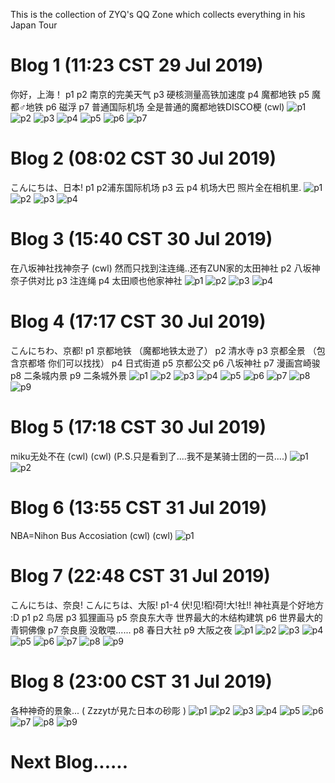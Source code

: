 This is the collection of ZYQ's QQ Zone which collects everything in his Japan Tour
# Blog 1 (11:23 CST 29 Jul 2019)
你好，上海！
p1 p2 南京的完美天气
p3 硬核测量高铁加速度
p4 魔都地铁
p5 魔都♂地铁
p6 磁浮
p7 普通国际机场
全是普通的魔都地铁DISCO梗 (cwl)
![p1](http://a2.qpic.cn/psb?/V127GQkN2bxqmr/bU7KWTgXIQURyEeBlUNo6x5JMz*yLvXNoQi5MtLsF9U!/m/dA0BAAAAAAAA&ek=1&kp=1&pt=0&bo=GwtABhsLQAYRECc!&tl=1&vuin=1377091619&tm=1564646400&sce=60-4-3&rf=0-0 "p1")
![p2](http://a1.qpic.cn/psb?/V127GQkN2bxqmr/BCnJXpS0.9gnpU.9VQB78S7u.Jicz2Fylu8SpEmt4FY!/m/dOAAAAAAAAAA&ek=1&kp=1&pt=0&bo=GwtABhsLQAYRIBc!&tl=1&vuin=1377091619&tm=1564646400&sce=60-4-3&rf=0-0 "p2")
![p3](http://a3.qpic.cn/psb?/V127GQkN2bxqmr/PigiJTGbwnC4cSQigEXOP03ugl1Kjo5Q9dGRvExiR3U!/m/dI4BAAAAAAAA&ek=1&kp=1&pt=0&bo=AAXQAgAF0AIRECc!&tl=1&vuin=1377091619&tm=1564646400&sce=60-4-3&rf=0-0 "p3")
![p4](http://a3.qpic.cn/psb?/V127GQkN2bxqmr/X1eczJc33s4pJMsVn1DJ*KLqfiIBgyBEKq5Iln4Kv5w!/m/dHoBAAAAAAAA&ek=1&kp=1&pt=0&bo=GwtABhsLQAYRMAc!&tl=1&vuin=1377091619&tm=1564646400&sce=60-4-3&rf=0-0)
![p5](http://a3.qpic.cn/psb?/V127GQkN2bxqmr/8p5EWwa.AM*R7.sgV4BtUuV6Ke0KKzHOP*gGL7O1V.A!/m/dN4AAAAAAAAA&ek=1&kp=1&pt=0&bo=GwtABhsLQAYRECc!&tl=1&vuin=1377091619&tm=1564646400&sce=60-4-3&rf=0-0)
![p6](http://a4.qpic.cn/psb?/V127GQkN2bxqmr/rArv7d1YvrQhIJj*U77tAphuvbjq4.QAweJNhKIOHCw!/m/dAsBAAAAAAAA&ek=1&kp=1&pt=0&bo=wAMcAsADHAIRECc!&tl=1&vuin=1377091619&tm=1564646400&sce=60-4-3&rf=0-0)
![p7](http://a1.qpic.cn/psb?/V127GQkN2bxqmr/Qi7JYfkZJRZPd7FWVZJ8PyJpDlPsFOW2iBgdR*EzVZA!/m/dPQAAAAAAAAA&ek=1&kp=1&pt=0&bo=*gTQAv4E0AIRECc!&tl=1&vuin=1377091619&tm=1564646400&sce=60-4-3&rf=0-0)
# Blog 2 (08:02 CST 30 Jul 2019)
こんにちは、日本!
p1 p2浦东国际机场
p3 云
p4 机场大巴
照片全在相机里.
![p1](http://a2.qpic.cn/psb?/V127GQkN2bxqmr/3uJGZKME2dpV9NQWoFW0HZUHlDsVlmYS8Zxwt7qXGRk!/c/dIUBAAAAAAAA&ek=1&kp=1&pt=0&bo=QAYbC0AGGwsRECc!&tl=1&vuin=1377091619&tm=1564646400&sce=60-2-2&rf=0-0)
![p2](http://a1.qpic.cn/psb?/V127GQkN2bxqmr/2BTTt2sFhn55tZ0x8IqQns6aBmtdW1i*QYpTrz4XzUc!/c/dOAAAAAAAAAA&ek=1&kp=1&pt=0&bo=QAYbC0AGGwsRECc!&tl=1&vuin=1377091619&tm=1564646400&sce=60-2-2&rf=0-0)
![p3](http://a1.qpic.cn/psb?/V127GQkN2bxqmr/4mo8uMCeD7Bs5mlDUBg.BhnnxMW6d0hc.TDA8OWrAHs!/c/dOAAAAAAAAAA&ek=1&kp=1&pt=0&bo=QAYbC0AGGwsRECc!&tl=1&vuin=1377091619&tm=1564646400&sce=60-2-2&rf=0-0)
![p4](http://a2.qpic.cn/psb?/V127GQkN2bxqmr/83xQVcBr*3wDpgEogE0w2Zv09QeSWCKbcv.5m.otT2E!/c/dIUBAAAAAAAA&ek=1&kp=1&pt=0&bo=GwtABhsLQAYRIBc!&tl=1&vuin=1377091619&tm=1564646400&sce=60-2-2&rf=0-0)
# Blog 3 (15:40 CST 30 Jul 2019)
在八坂神社找神奈子 (cwl)
然而只找到注连绳..还有ZUN家的太田神社
p2 八坂神奈子供对比
p3 注连绳
p4 太田顺也他家神社
![p1](http://a1.qpic.cn/psb?/V127GQkN2bxqmr/rZaJB2ruhdbXzMWpg3m.*CGQOHlnfQkoxMU0igH.CNk!/c/dPQAAAAAAAAA&ek=1&kp=1&pt=0&bo=QAYbC0AGGwsRMAc!&tl=1&vuin=1377091619&tm=1564646400&sce=60-2-2&rf=0-0)
![p2](http://a3.qpic.cn/psb?/V127GQkN2bxqmr/0GmQDaHrxTkp0hgM4Rgxyr7OrET95lJal6QD5XqloXQ!/c/dN4AAAAAAAAA&ek=1&kp=1&pt=0&bo=bAEAAmwBAAIRECc!&tl=1&vuin=1377091619&tm=1564646400&sce=60-2-2&rf=0-0)
![p3](http://a4.qpic.cn/psb?/V127GQkN2bxqmr/bOBZHhY4u3ergN7pDxXi4hSOWST3cavq6CZK0Of1GQk!/c/dHMBAAAAAAAA&ek=1&kp=1&pt=0&bo=QAYbC0AGGwsRQHc!&tl=1&vuin=1377091619&tm=1564646400&sce=60-2-2&rf=0-0)
![p4](http://a1.qpic.cn/psb?/V127GQkN2bxqmr/Y2W65cbePLw7CmXGg5.neY7OafgQVPhKmBPG.zqshZE!/c/dNwAAAAAAAAA&ek=1&kp=1&pt=0&bo=QAYbC0AGGwsRMAc!&tl=1&vuin=1377091619&tm=1564646400&sce=60-2-2&rf=0-0)
# Blog 4 (17:17 CST 30 Jul 2019)
こんにちわ、京都!
p1 京都地铁 （魔都地铁太逊了）
p2 清水寺
p3 京都全景 （包含京都塔 你们可以找找）
p4 日式街道
p5 京都公交
p6 八坂神社
p7 漫画宫崎骏
p8 二条城内景
p9 二条城外景
![p1](http://a4.qpic.cn/psb?/V127GQkN2bxqmr/SIIYr0i2Sc5lnjf0k3mVVk6Knq5gl4iRLsNJQBxJ*aQ!/m/dN8AAAAAAAAA&ek=1&kp=1&pt=0&bo=QAYbC0AGGwsRIBc!&tl=1&vuin=1377091619&tm=1564646400&sce=60-4-3&rf=0-0)
![p2](http://a1.qpic.cn/psb?/V127GQkN2bxqmr/aH7lU0dR33AnK9Js2.w3kh5eBldbi*A7RF.IL.46tAY!/m/dOAAAAAAAAAA&ek=1&kp=1&pt=0&bo=SgtABkoLQAYRIBc!&tl=1&vuin=1377091619&tm=1564646400&sce=60-4-3&rf=0-0)
![p3](http://a3.qpic.cn/psb?/V127GQkN2bxqmr/6Z0P6Jn3kOkcliKxZ9qvwQbzaYi*JIGsKFo8AqlHhS4!/m/dOYAAAAAAAAA&ek=1&kp=1&pt=0&bo=UhZABlIWQAYRQHc!&tl=1&vuin=1377091619&tm=1564646400&sce=60-4-3&rf=0-0)
![p4](http://a1.qpic.cn/psb?/V127GQkN2bxqmr/LrI5zMyqCPJCmrO0bHD*AXx1MxVRSiHOpOXMsxhdQJ8!/m/dPQAAAAAAAAA&ek=1&kp=1&pt=0&bo=QAYbC0AGGwsRMAc!&tl=1&vuin=1377091619&tm=1564646400&sce=60-4-3&rf=0-0)
![p5](http://a1.qpic.cn/psb?/V127GQkN2bxqmr/UkyN.DXXctTfs8qp6kgB8hmP6komwfxjeAzHO6JaJ1M!/m/dIABAAAAAAAA&ek=1&kp=1&pt=0&bo=GwtABhsLQAYRIBc!&tl=1&vuin=1377091619&tm=1564646400&sce=60-4-3&rf=0-0)
![p6](http://a2.qpic.cn/psb?/V127GQkN2bxqmr/jEMra*vykolHLeduHmBklGeKILKfEpt6hGp7CxxKOd4!/m/dIUBAAAAAAAA&ek=1&kp=1&pt=0&bo=aA1ABmgNQAYRMAc!&tl=1&vuin=1377091619&tm=1564646400&sce=60-4-3&rf=0-0)
![p7](http://a1.qpic.cn/psb?/V127GQkN2bxqmr/d1G5iZh9DqRj96LGITmIHF*nZIJhd30k3v.BEJeXojA!/m/dDwBAAAAAAAA&ek=1&kp=1&pt=0&bo=QAYbC0AGGwsRECc!&tl=1&vuin=1377091619&tm=1564646400&sce=60-4-3&rf=0-0)
![p8](http://a4.qpic.cn/psb?/V127GQkN2bxqmr/a1Z4kKHDkoAuDjbUqzatvRjJtbW3hB7fBIT9bn*bsdE!/m/dAsBAAAAAAAA&ek=1&kp=1&pt=0&bo=BxZABgcWQAYRQHc!&tl=1&vuin=1377091619&tm=1564646400&sce=60-4-3&rf=0-0)
![p9](http://a1.qpic.cn/psb?/V127GQkN2bxqmr/1BIq35Vo3fifrVpKF3avTvYOs*E9RcHoRzdsBurFTi8!/m/dAwBAAAAAAAA&ek=1&kp=1&pt=0&bo=yBZABsgWQAYRMAc!&tl=1&vuin=1377091619&tm=1564646400&sce=60-4-3&rf=0-0)
# Blog 5 (17:18 CST 30 Jul 2019)
miku无处不在 (cwl) (cwl)
(P.S.只是看到了....我不是某骑士团的一员....)
![p1](http://a1.qpic.cn/psb?/V127GQkN2bxqmr/PQrvReAk3pGxZUS16DPQPm4ygQ.N9R*JdrUDLumVtxU!/c/dPQAAAAAAAAA&ek=1&kp=1&pt=0&bo=QAYbC0AGGwsRMAc!&tl=1&vuin=1377091619&tm=1564646400&sce=60-2-2&rf=0-0)
![p2](http://a3.qpic.cn/psb?/V127GQkN2bxqmr/xIHvRtpUPWrilDo9*tPv92Fw0U95LyqYaixLpqXM.Hc!/c/dN4AAAAAAAAA&ek=1&kp=1&pt=0&bo=GwtABhsLQAYRIBc!&tl=1&vuin=1377091619&tm=1564646400&sce=60-2-2&rf=0-0)
# Blog 6 (13:55 CST 31 Jul 2019)
NBA=Nihon Bus Accosiation (cwl) (cwl)
![p1](http://a1.qpic.cn/psb?/V127GQkN2bxqmr/3NKgXv0GbhbHxOjLp1tl8fFWKPNp*2byLHwzAB5.vjE!/c/dPQAAAAAAAAA&ek=1&kp=1&pt=0&bo=QAYbC0AGGwsRECc!&tl=1&vuin=1377091619&tm=1564646400&sce=60-2-2&rf=0-0)
# Blog 7 (22:48 CST 31 Jul 2019)
こんにちは、奈良!
こんにちは、大阪!
p1-4 伏!见!稻!荷!大!社!! 神社真是个好地方 :D
p1 p2 鸟居
p3 狐狸画马
p5 奈良东大寺 世界最大的木结构建筑
p6 世界最大的青铜佛像
p7 奈良鹿 没敢喂......
p8 春日大社
p9 大阪之夜
![p1](http://a2.qpic.cn/psb?/V127GQkN2bxqmr/1vZuvuRN04Mf46mIjJwnJ9pMbsN23K0wI*YaMZ8h9QQ!/m/dN0AAAAAAAAA&ek=1&kp=1&pt=0&bo=GwtABhsLQAYRMAc!&tl=1&vuin=1377091619&tm=1564646400&sce=60-4-3&rf=0-0)
![p2](http://a3.qpic.cn/psb?/V127GQkN2bxqmr/PhRx*KUniZ*yhZ7YPVIHzOyzjBXiLFfWiJ59kFT6nH4!/m/dN4AAAAAAAAA&ek=1&kp=1&pt=0&bo=GwtABhsLQAYRIBc!&tl=1&vuin=1377091619&tm=1564646400&sce=60-4-3&rf=0-0)
![p3](http://a3.qpic.cn/psb?/V127GQkN2bxqmr/HYxoep9iTKt3ck8kqVxuQ3gnShKp.YSxiHab*Xh5lUc!/m/dIoBAAAAAAAA&ek=1&kp=1&pt=0&bo=GwtABhsLQAYRIBc!&tl=1&vuin=1377091619&tm=1564646400&sce=60-4-3&rf=0-0)
![p4](http://a1.qpic.cn/psb?/V127GQkN2bxqmr/xUP47AvSGkEWvuBN8WGkU9EnooTA5ccm8E.n6iygT.s!/m/dPQAAAAAAAAA&ek=1&kp=1&pt=0&bo=QAYbC0AGGwsRIBc!&tl=1&vuin=1377091619&tm=1564646400&sce=60-4-3&rf=0-0)
![p5](http://a3.qpic.cn/psb?/V127GQkN2bxqmr/uPKjlVQjLqaEVTJOV7OeRKeWfMh6Hm3qMc.9U.3YIgY!/m/dOYAAAAAAAAA&ek=1&kp=1&pt=0&bo=.xZABvsWQAYRMAc!&tl=1&vuin=1377091619&tm=1564646400&sce=60-4-3&rf=0-0)
![p6](http://a4.qpic.cn/psb?/V127GQkN2bxqmr/Tx7osKpVblzyVhtyhagy*gCZBwuatB4omw8EcEpjWqY!/m/dIMBAAAAAAAA&ek=1&kp=1&pt=0&bo=GwtABhsLQAYRMAc!&tl=1&vuin=1377091619&tm=1564646400&sce=60-4-3&rf=0-0)
![p7](http://a4.qpic.cn/psb?/V127GQkN2bxqmr/o8GxYIg90VYnMyHzEKjMZ.X3LXJMKBJUZ2aCicX40fI!/m/dN8AAAAAAAAA&ek=1&kp=1&pt=0&bo=QAYbC0AGGwsRMAc!&tl=1&vuin=1377091619&tm=1564646400&sce=60-4-3&rf=0-0)
![p8](http://a3.qpic.cn/psb?/V127GQkN2bxqmr/Mc8N40SP2vZexTu*x81yLwWbXig93msq51s90bwmiAQ!/m/dN4AAAAAAAAA&ek=1&kp=1&pt=0&bo=GwtABhsLQAYRQHc!&tl=1&vuin=1377091619&tm=1564646400&sce=60-4-3&rf=0-0)
![p9](http://a4.qpic.cn/psb?/V127GQkN2bxqmr/5aIjknBydKQssp2Rlzlly8etnYz9A3TPjnwurZJOHV0!/m/dAsBAAAAAAAA&ek=1&kp=1&pt=0&bo=GwtABhsLQAYRIBc!&tl=1&vuin=1377091619&tm=1564646400&sce=60-4-3&rf=0-0)
# Blog 8 (23:00 CST 31 Jul 2019)
各种神奇的景象...
( Zzzytが見た日本の砂彫 )
![p1](http://a4.qpic.cn/psb?/V127GQkN2bxqmr/JexrGXxLDxdz5v4nYreUz5wrtw.kQxSuXIkhFPV5jRo!/m/dN8AAAAAAAAA&ek=1&kp=1&pt=0&bo=QAYbC0AGGwsRIBc!&tl=1&vuin=1377091619&tm=1564646400&sce=60-4-3&rf=0-0)
![p2](http://a1.qpic.cn/psb?/V127GQkN2bxqmr/qpmto1qf5xBRw90n0TRbdr.TE*qKXepa2FEZ*Lb94zI!/m/dOAAAAAAAAAA&ek=1&kp=1&pt=0&bo=QAYbC0AGGwsRIBc!&tl=1&vuin=1377091619&tm=1564646400&sce=60-4-3&rf=0-0)
![p3](http://a3.qpic.cn/psb?/V127GQkN2bxqmr/vu7FScqfYYSuv5yxYA9ofYEVwnOu5gIDT6FOiY7TgGw!/m/dN4AAAAAAAAA&ek=1&kp=1&pt=0&bo=QAYbC0AGGwsRECc!&tl=1&vuin=1377091619&tm=1564646400&sce=60-4-3&rf=0-0)
![p4](http://a1.qpic.cn/psb?/V127GQkN2bxqmr/QhkanL1AIuOB3HyP3lXjiy.0msygUR.ZXgfMfucc1Po!/m/dOAAAAAAAAAA&ek=1&kp=1&pt=0&bo=QAYbC0AGGwsRIBc!&tl=1&vuin=1377091619&tm=1564646400&sce=60-4-3&rf=0-0)
![p5](http://a4.qpic.cn/psb?/V127GQkN2bxqmr/20KQ7kg.5T19qXM1OeXtBcpkOFDakiyAIeZ.cuP..hM!/m/dIMBAAAAAAAA&ek=1&kp=1&pt=0&bo=QAYbC0AGGwsRMAc!&tl=1&vuin=1377091619&tm=1564646400&sce=60-4-3&rf=0-0)
![p6](http://a3.qpic.cn/psb?/V127GQkN2bxqmr/YlkLrYLCn8TWrBuIGVwFUjCfiRp4tSQFt3hiMZ6EV6I!/m/dI4BAAAAAAAA&ek=1&kp=1&pt=0&bo=QAYbC0AGGwsRIBc!&tl=1&vuin=1377091619&tm=1564646400&sce=60-4-3&rf=0-0)
![p7](http://a3.qpic.cn/psb?/V127GQkN2bxqmr/okNzseqMiucS6lCd4EgvQ41CUgHUpTVc6j9mVAoq7eQ!/m/dOYAAAAAAAAA&ek=1&kp=1&pt=0&bo=QAYbC0AGGwsRIBc!&tl=1&vuin=1377091619&tm=1564646400&sce=60-4-3&rf=0-0)
![p8](http://a3.qpic.cn/psb?/V127GQkN2bxqmr/isDH8kTeXEStoluMIWB3gpE8agYtjBMbHS19zCmC7cU!/m/dIoBAAAAAAAA&ek=1&kp=1&pt=0&bo=QAYbC0AGGwsRECc!&tl=1&vuin=1377091619&tm=1564646400&sce=60-4-3&rf=0-0)
![p9](http://a2.qpic.cn/psb?/V127GQkN2bxqmr/ABm*YE2LMQD4DgXN9Z.unrsQW2GJMPcSb7hlKXTmfw4!/m/dOkAAAAAAAAA&ek=1&kp=1&pt=0&bo=QAYbC0AGGwsRIBc!&tl=1&vuin=1377091619&tm=1564646400&sce=60-4-3&rf=0-0)
# Next Blog......
